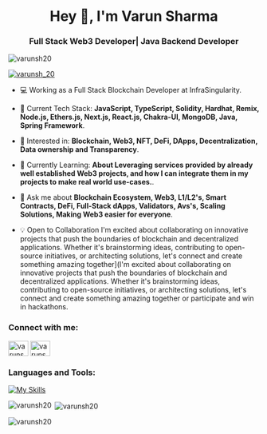 <h1 align="center">Hey 👋, I'm Varun Sharma</h1>
<h3 align="center">Full Stack Web3 Developer| Java Backend Developer</h3>

<p align="left"> <img src="https://komarev.com/ghpvc/?username=varunsh20&label=Profile%20views&color=0e75b6&style=flat" alt="varunsh20" /> </p>

<p align="left"> <a href="https://twitter.com/varunsh_20" target="blank"><img src="https://img.shields.io/twitter/follow/varunsh_20?logo=twitter&style=for-the-badge" alt="varunsh_20" /></a> </p>

- :computer: Working as a Full Stack Blockchain Developer at InfraSingularity.

- 🚀 Current Tech Stack: **JavaScript, TypeScript, Solidity, Hardhat, Remix, Node.js, Ethers.js, Next.js, React.js, Chakra-UI, MongoDB, Java, Spring Framework**.
  
- 👀 Interested in: **Blockchain, Web3, NFT, DeFi, DApps, Decentralization, Data ownership and Transparency**.

- 🌱 Currently Learning: **About Leveraging services provided by already well established Web3 projects, and how I can integrate them in my projects to make real world use-cases.**.
  
- 💬 Ask me about **Blockchain Ecosystem, Web3, L1/L2's, Smart Contracts, DeFi, Full-Stack dApps, Validators, Avs's, Scaling Solutions, Making Web3 easier for everyone**.

- 💡 Open to Collaboration I'm excited about collaborating on innovative projects that push the boundaries of blockchain and decentralized applications. Whether it's brainstorming ideas, contributing to open-source initiatives, or architecting solutions, let's connect and create something amazing together](I'm excited about collaborating on innovative projects that push the boundaries of blockchain and decentralized applications. Whether it's brainstorming ideas, contributing to open-source initiatives, or architecting solutions, let's connect and create something amazing together or participate and win in hackathons.

<h3 align="left">Connect with me:</h3>
<p align="left">
<a href="https://twitter.com/varunsh_20" target="blank"><img align="center" src="https://raw.githubusercontent.com/rahuldkjain/github-profile-readme-generator/master/src/images/icons/Social/twitter.svg" alt="varunsh_20" height="30" width="40" backgroundcolor="grey"/></a>
<a href="https://linkedin.com/in/varunsh20" target="blank"><img align="center" src="https://raw.githubusercontent.com/rahuldkjain/github-profile-readme-generator/master/src/images/icons/Social/linked-in-alt.svg" alt="varunsh20" height="30" width="40" backgroundcolor="grey"/></a>
</p>

<h3 align="left">Languages and Tools:</h3>

[![My Skills](https://skillicons.dev/icons?i=solidity,remix,js,react,nodejs,ipfs,netlify,html,css,mongodb,py,java,spring)](https://skillicons.dev)

<p><img align="left" src="https://github-readme-stats.vercel.app/api/top-langs?username=varunsh20&show_icons=true&locale=en&layout=compact" alt="varunsh20" /></p>

<p>&nbsp;<img align="center" src="https://github-readme-stats.vercel.app/api?username=varunsh20&show_icons=true&locale=en" alt="varunsh20" /></p>

<p><img align="center" src="https://github-readme-streak-stats.herokuapp.com/?user=varunsh20&" alt="varunsh20" /></p>
